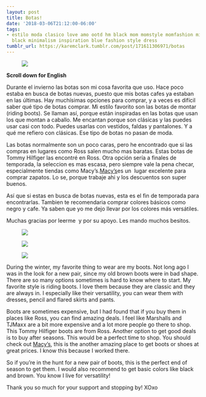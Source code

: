 ```yaml
---
layout: post
title: Botas!
date: '2018-03-06T21:12:00-06:00'
tags:
- estilo moda clasico love amo ootd hm black mom momstyle momfashion minimal minimalist
  black minimalism inspiration blue fashion style dress
tumblr_url: https://karemclark.tumblr.com/post/171611306971/botas
---
```

<figure data-orig-width="3456" data-orig-height="5184" class="tmblr-full"><img src="https://64.media.tumblr.com/bf4cdef16a411639241fc3206a6d51bd/tumblr_inline_p57a13ha1q1t4qra9_540.jpg" data-orig-width="3456" data-orig-height="5184"></figure>

**Scroll down for English**

Durante el invierno las botas son mi cosa favorita que uso. Hace poco estaba en busca de botas nuevas, puesto que mis botas cafes ya estaban en las últimas. Hay muchísimas opciones para comprar, y a veces es difícil saber qué tipo de botas comprar. Mi estilo favorito son las botas de montar (riding boots). Se llaman así, porque están inspiradas en las botas que usan los que montan a caballo. Me encantan porque son clásicas y las puedes usar casi con todo. Puedes usarlas con vestidos, faldas y pantalones. Y a qué me refiero con clásicas. Ese tipo de botas no pasan de moda.

Las botas normalmente son un poco caras, pero he encontrado que si las compras en lugares como Ross salen mucho mas baratas. Estas botas de Tommy Hilfiger las encontré en Ross. Otra opción sería a finales de temporada, la seleccion es mas escasa, pero siempre vale la pena checar, especialmente tiendas como Macy’s.[Macy’s](https://www.macys.com/shop/featured/riding-boots?cm_kws_ac=ridin)es un &nbsp;lugar excelente para comprar zapatos. Lo se, porque trabaje ahi y los descuentos son super buenos.

Así que si estas en busca de botas nuevas, esta es el fin de temporada para encontrarlas. Tambien te recomendaria comprar colores básicos como negro y cafe. Ya saben que yo me dejo llevar por los colores más versátiles.

Muchas gracias por leerme &nbsp;y por su apoyo. Les mando muchos besitos.

<figure data-orig-width="2926" data-orig-height="4390" class="tmblr-full"><img src="https://64.media.tumblr.com/c7b7860268656ae5103ccdcd9a8a00eb/tumblr_inline_p57a1aV6mo1t4qra9_540.jpg" data-orig-width="2926" data-orig-height="4390"></figure><figure data-orig-width="4584" data-orig-height="3055" class="tmblr-full"><img src="https://64.media.tumblr.com/4c87f75fbc4adcd7a9a5fa87c2c351a1/tumblr_inline_p57a0vug2S1t4qra9_540.jpg" data-orig-width="4584" data-orig-height="3055"></figure><figure data-orig-width="2372" data-orig-height="3558" class="tmblr-full"><img src="https://64.media.tumblr.com/b527f9bb1666de09a47347d41e5129e0/tumblr_inline_p57a0pznyo1t4qra9_540.jpg" data-orig-width="2372" data-orig-height="3558"></figure>

During the winter, my favorite thing to wear are my boots. Not long ago I was in the look for a new pair, since my old brown boots were in bad shape. There are so many options sometimes is hard to know where to start. My favorite style is riding boots. I love them because they are classic and they are always in. I especially like their versatility, you can wear them with dresses, pencil and flared skirts and pants.

Boots are sometimes expensive, but I had found that if you buy them in places like Ross, you can find amazing deals. I feel like Marshalls and TJMaxx are a bit more expensive and a lot more people go there to shop. This Tommy Hilfiger boots are from Ross. Another option to get good deals is to buy after seasons. This would be a perfect time to shop. You should check out [Macy’s](https://www.macys.com/shop/featured/riding-boots?cm_kws_ac=ridin), this is the another amazing place to get boots or shoes at great prices. I know this because I worked there.

So if you’re in the hunt for a new pair of boots, this is the perfect end of season to get them. I would also recommend to get basic colors like black and brown. You know I live for versatility!

Thank you so much for your support and stopping by! XOxo

